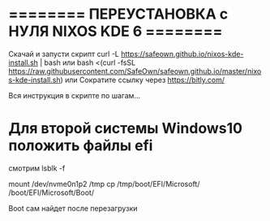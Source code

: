 # ======== ПЕРЕУСТАНОВКА с НУЛЯ NIXOS KDE 6 ========    


Скачай и запусти скрипт
curl -L https://safeown.github.io/nixos-kde-install.sh | bash
  или
bash <(curl -fsSL https://raw.githubusercontent.com/SafeOwn/safeown.github.io/master/nixos-kde-install.sh)
  или 
Сократите ссылку через https://bitly.com/

Вся инструкция в скрипте по шагам...



# Для второй системы Windows10 положить файлы efi
смотрим lsblk -f

mount /dev/nvme0n1p2 /tmp
cp /tmp/boot/EFI/Microsoft/ /boot/EFI/Microsoft/Boot/

Boot сам найдет после перезагрузки
